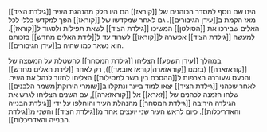 [[גילדת הציד]] הינו שם נוסף למסדר הכוהנים של [[קוראז]] הם היו חלק מהנהגת העיר מאז הקמת ב[[עידן הגיבורים]]. גם לאחר שמקדשו של [[קוראז]] הפך למקדש כללי לכל האלים שבירכו את [[הסולטן]] המשיכו [[גילדת הציד]] לשאת תפילות ולסגוד ל[[קוראז]]. למעשה [[גילדת הציד]] אפשרה ל[[קוראז]] לשרוד עד ל[[לידת האלים מחדש]] בזכותם הוא נשאר כמו שהיה ב[[עידן הגיבורים]].

במהלך [[עידן השפע]] הצליחו [[גילדת המסחר]] להשטלת על המעוצה של [[קוראזארה]] (בזמנו [[קוראזארה|קוראז אובאד]]), רק לאחר [[לידת האלים מחדש]] והכעס שעוררה הצרפות ל[[ההסכם בין בשר למסילות]] הצליחו לחזור לנהל את העיר.
לאחר שכהני [[גילדת הציד]] יצאו למוד ביער ונתקלו ב[[שומרי הירוקת|משמר הלבנים]] שלחו הזמנה לכהנים של [[זארא]] אל [[קוראזארה]], עם השנים הצליחו לגרש את הגילדה היריבה [[גילדת המסחר]] מהנהלת העיר והוחלפו על ידי [[גילדת הבנייה והאדריכלות]].
כיום לראש העיר שני יועצים אחד מ[[גילדת הציד]] והשני מ[[גילדת הבנייה והאדריכלות]].